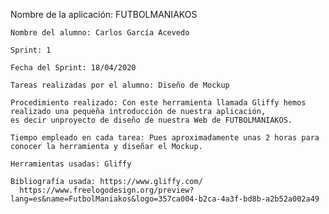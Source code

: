 
 Nombre de la aplicación: FUTBOLMANIAKOS
		
	Nombre del alumno: Carlos García Acevedo	

	Sprint: 1
	
	Fecha del Sprint: 18/04/2020
	
	Tareas realizadas por el alumno: Diseño de Mockup
	
	Procedimiento realizado: Con este herramienta llamada Gliffy hemos realizado una pequeña introducción de nuestra aplicación,
	es decir unproyecto de diseño de nuestra Web de FUTBOLMANIAKOS.
	
	Tiempo empleado en cada tarea: Pues aproximadamente unas 2 horas para conocer la herramienta y diseñar el Mockup.
	
	Herramientas usadas: Gliffy
	
	Bibliografía usada: https://www.gliffy.com/
      https://www.freelogodesign.org/preview?lang=es&name=FutbolManiakos&logo=357ca004-b2ca-4a3f-bd8b-a2b52a002a49



